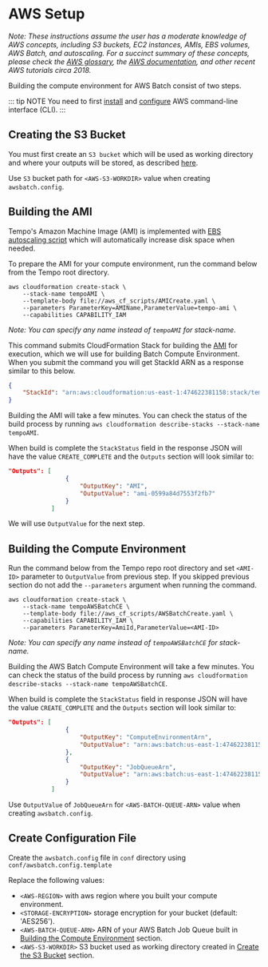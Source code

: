 # AWS Setup

_Note: These instructions assume the user has a moderate knowledge of AWS concepts, including S3 buckets, EC2 instances, AMIs, EBS volumes, AWS Batch, and autoscaling. For a succinct summary of these concepts, please check the [AWS glossary](aws-glossary.md), the [AWS documentation](https://docs.aws.amazon.com), and other recent AWS tutorials circa 2018._

Building the compute environment for AWS Batch consist of two steps.

::: tip NOTE
You need to first [install](https://docs.aws.amazon.com/cli/latest/userguide/cli-chap-install.html) and [configure](https://docs.aws.amazon.com/cli/latest/userguide/cli-chap-configure.html) AWS command-line interface (CLI).
:::

## Creating the S3 Bucket

You must first create an `S3 bucket` which will be used as working directory and where your outputs will be stored, as described [here](https://docs.aws.amazon.com/AmazonS3/latest/user-guide/create-bucket.html).

Use `S3` bucket path for `<AWS-S3-WORKDIR>` value when creating `awsbatch.config`.

## Building the AMI

Tempo's Amazon Machine Image (AMI) is implemented with [EBS autoscaling script](https://docs.opendata.aws/genomics-workflows/core-env/create-custom-compute-resources) which will automatically increase disk space when needed.

To prepare the AMI for your compute environment, run the command below from the Tempo root directory.

```shell
aws cloudformation create-stack \
    --stack-name tempoAMI \
    --template-body file://aws_cf_scripts/AMICreate.yaml \
    --parameters ParameterKey=AMIName,ParameterValue=tempo-ami \
    --capabilities CAPABILITY_IAM
```

_Note: You can specify any name instead of `tempoAMI` for stack-name._

This command submits CloudFormation Stack for building the [AMI](https://docs.aws.amazon.com/AWSEC2/latest/UserGuide/AMIs.html) for execution, which we will use for building Batch Compute Environment. When you submit the command you will get StackId ARN as a response similar to this below.

```json
{
    "StackId": "arn:aws:cloudformation:us-east-1:474622381158:stack/tempoAMI/f8d47a90-41c8-11e9-98cc-0eb85d5eff94"
}
```

Building the AMI will take a few minutes. You can check the status of the build process by running `aws cloudformation describe-stacks --stack-name tempoAMI`.

When build is complete the `StackStatus` field in the response JSON will have the value `CREATE_COMPLETE` and the `Outputs` section will look similar to:

```json
"Outputs": [
                {
                    "OutputKey": "AMI",
                    "OutputValue": "ami-0599a84d7553f2fb7"
                }
            ]
```
We will use `OutputValue` for the next step.

## Building the Compute Environment

Run the command below from the Tempo repo root directory and set `<AMI-ID>` parameter to `OutputValue` from previous step. If you skipped previous section do not add the `--parameters` argument when running the command.

```shell
aws cloudformation create-stack \
    --stack-name tempoAWSBatchCE \
    --template-body file://aws_cf_scripts/AWSBatchCreate.yaml \
    --capabilities CAPABILITY_IAM \
    --parameters ParameterKey=AmiId,ParameterValue=<AMI-ID>
```

_Note: You can specify any name instead of `tempoAWSBatchCE` for stack-name._

Building the AWS Batch Compute Environment will take a few minutes. You can check the status of the build process by running `aws cloudformation describe-stacks --stack-name tempoAWSBatchCE`.

When build is complete the `StackStatus` field in response JSON will have the value `CREATE_COMPLETE` and the `Outputs` section will look similar to:

```json
"Outputs": [
                {
                    "OutputKey": "ComputeEnvironmentArn",
                    "OutputValue": "arn:aws:batch:us-east-1:474622381158:compute-environment/ComputeEnvironment-c5b2c9926a6fb42"conf/awsbatch.config
                },
                {
                    "OutputKey": "JobQueueArn",
                    "OutputValue": "arn:aws:batch:us-east-1:474622381158:job-queue/JobQueue-f2090879374b5cc"
                }
            ]
```

Use `OutputValue` of `JobQueueArn` for `<AWS-BATCH-QUEUE-ARN>` value when creating `awsbatch.config`.

## Create Configuration File

Create the `awsbatch.config` file in `conf` directory using `conf/awsbatch.config.template`

Replace the following values:

- `<AWS-REGION>` with aws region where you built your compute environment.
- `<STORAGE-ENCRYPTION>` storage encryption for your bucket (default: 'AES256').
- `<AWS-BATCH-QUEUE-ARN>` ARN of your AWS Batch Job Queue built in [Building the Compute Environment](aws-setup.md#building-the-compute-environment) section.
- `<AWS-S3-WORKDIR>` S3 bucket used as working directory created in [Create the S3 Bucket](aws-setup.md#creating-the-s3-bucket) section.
